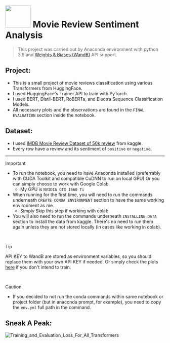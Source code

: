 # <img src=https://cdn-icons-png.flaticon.com/512/4221/4221412.png height=70 width=80> Movie Review Sentiment Analysis

> This project was carried out by Anaconda environment with python 3.9 and [Weights & Biases (WandB)](https://wandb.ai/site) API support.

## Project:
- This is a small project of movie reviews classification using various Transformers from HuggingFace. 
- I used HuggingFace's Trainer API to train with PyTorch.
- I used BERT, Distil-BERT, RoBERTa, and Electra Sequence Classification Models.
- All necessary plots and the observations are found in the `FINAL EVALUATION` section inside the notebook.

## Dataset:
- I used [IMDB Movie Review Dataset of 50k review](https://www.kaggle.com/datasets/lakshmi25npathi/imdb-dataset-of-50k-movie-reviews) from kaggle.
- Every row have a review and its sentiment of `positive` or `negative`.

<hr>

>[!IMPORTANT]
> - To run the notebook, you need to have Anaconda installed (preferrably with CUDA Toolkit and compatible CuDNN to run on local GPU) Or you can simply choose to work with Google Colab.
>   - My GPU is `NVIDIA GTX 1660 Ti`
> - When running for the first time, you will need to run the commands underneath `CREATE CONDA ENVIRONMENT` section to have the same working environment as me.
>   - Simply Skip this step if working with colab. 
> - You will also need to run the commands underneath `INSTALLING DATA` section to install the data from kaggle. There's no need to run them again unless they are not stored locally (in cases like working in colab).

</br>

>[!TIP]
> API KEY to WandB are stored as environment variables, so you should replace them with your own API KEY if needed. Or simply check the plots [here](https://wandb.ai/SoloWork/Movie%20Review%20Sentiment%20Classification%20with%20Tranformers?nw=nwuserkatherineashraf) if you don't intend to train.

 </br>

>[!CAUTION]
> - If you decided to not run the conda commands within same notebook or project folder (but in anaconda prompt, for example), you need to copy the `env.yml` full path in the command.

## Sneak A Peak:
![Training_and_Evaluation_Loss_For_All_Transformers](https://github.com/user-attachments/assets/c186b800-fee6-4f33-9109-7193353cc478)

